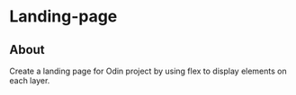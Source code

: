 # Landing-page

## About
Create a landing page for Odin project by using flex to display elements on each layer. 

